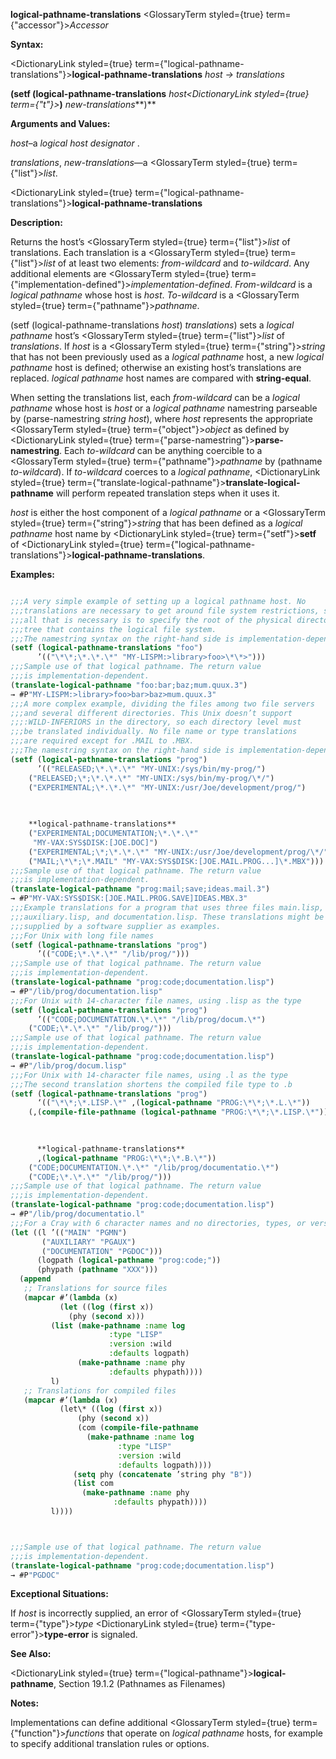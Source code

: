 **logical-pathname-translations** <GlossaryTerm styled={true} term={"accessor"}><i>Accessor</i></GlossaryTerm> 



**Syntax:** 



<DictionaryLink styled={true} term={"logical-pathname-translations"}><b>logical-pathname-translations</b></DictionaryLink> *host → translations* 



**(setf (logical-pathname-translations** *host<DictionaryLink styled={true} term={"t"}><b>*)</b></DictionaryLink> *new-translations***)** 



**Arguments and Values:** 



*host*–a *logical host designator* . 



*translations*, *new-translations*—a <GlossaryTerm styled={true} term={"list"}><i>list</i></GlossaryTerm>. 







 



 



<DictionaryLink styled={true} term={"logical-pathname-translations"}><b>logical-pathname-translations</b></DictionaryLink> 



**Description:** 



Returns the host’s <GlossaryTerm styled={true} term={"list"}><i>list</i></GlossaryTerm> of translations. Each translation is a <GlossaryTerm styled={true} term={"list"}><i>list</i></GlossaryTerm> of at least two elements: *from-wildcard* and *to-wildcard*. Any additional elements are <GlossaryTerm styled={true} term={"implementation-defined"}><i>implementation-defined</i></GlossaryTerm>. *From-wildcard* is a *logical pathname* whose host is *host*. *To-wildcard* is a <GlossaryTerm styled={true} term={"pathname"}><i>pathname</i></GlossaryTerm>. 



(setf (logical-pathname-translations *host*) *translations*) sets a *logical pathname* host’s <GlossaryTerm styled={true} term={"list"}><i>list</i></GlossaryTerm> of *translations*. If *host* is a <GlossaryTerm styled={true} term={"string"}><i>string</i></GlossaryTerm> that has not been previously used as a *logical pathname* host, a new *logical pathname* host is defined; otherwise an existing host’s translations are replaced. *logical pathname* host names are compared with **string-equal**. 



When setting the translations list, each *from-wildcard* can be a *logical pathname* whose host is *host* or a *logical pathname* namestring parseable by (parse-namestring *string host*), where *host* represents the appropriate <GlossaryTerm styled={true} term={"object"}><i>object</i></GlossaryTerm> as defined by <DictionaryLink styled={true} term={"parse-namestring"}><b>parse-namestring</b></DictionaryLink>. Each *to-wildcard* can be anything coercible to a <GlossaryTerm styled={true} term={"pathname"}><i>pathname</i></GlossaryTerm> by (pathname *to-wildcard*). If *to-wildcard* coerces to a *logical pathname*, <DictionaryLink styled={true} term={"translate-logical-pathname"}><b>translate-logical-pathname</b></DictionaryLink> will perform repeated translation steps when it uses it. 



*host* is either the host component of a *logical pathname* or a <GlossaryTerm styled={true} term={"string"}><i>string</i></GlossaryTerm> that has been defined as a *logical pathname* host name by <DictionaryLink styled={true} term={"setf"}><b>setf</b></DictionaryLink> of <DictionaryLink styled={true} term={"logical-pathname-translations"}><b>logical-pathname-translations</b></DictionaryLink>. 



**Examples:**
```lisp

;;;A very simple example of setting up a logical pathname host. No 
;;;translations are necessary to get around file system restrictions, so 
;;;all that is necessary is to specify the root of the physical directory 
;;;tree that contains the logical file system. 
;;;The namestring syntax on the right-hand side is implementation-dependent. 
(setf (logical-pathname-translations "foo") 
      ’(("\*\*;\*.\*.\*" "MY-LISPM:>library>foo>\*\*>"))) 
;;;Sample use of that logical pathname. The return value 
;;;is implementation-dependent. 
(translate-logical-pathname "foo:bar;baz;mum.quux.3") 
→ #P"MY-LISPM:>library>foo>bar>baz>mum.quux.3" 
;;;A more complex example, dividing the files among two file servers 
;;;and several different directories. This Unix doesn’t support 
;;;:WILD-INFERIORS in the directory, so each directory level must 
;;;be translated individually. No file name or type translations 
;;;are required except for .MAIL to .MBX. 
;;;The namestring syntax on the right-hand side is implementation-dependent. 
(setf (logical-pathname-translations "prog") 
      ’(("RELEASED;\*.\*.\*" "MY-UNIX:/sys/bin/my-prog/") 
	("RELEASED;\*;\*.\*.\*" "MY-UNIX:/sys/bin/my-prog/\*/") 
	("EXPERIMENTAL;\*.\*.\*" "MY-UNIX:/usr/Joe/development/prog/") 

	
	
	**logical-pathname-translations** 
	("EXPERIMENTAL;DOCUMENTATION;\*.\*.\*" 
	 "MY-VAX:SYS$DISK:[JOE.DOC]") 
	("EXPERIMENTAL;\*;\*.\*.\*" "MY-UNIX:/usr/Joe/development/prog/\*/") 
	("MAIL;\*\*;\*.MAIL" "MY-VAX:SYS$DISK:[JOE.MAIL.PROG...]\*.MBX"))) 
;;;Sample use of that logical pathname. The return value 
;;;is implementation-dependent. 
(translate-logical-pathname "prog:mail;save;ideas.mail.3") 
→ #P"MY-VAX:SYS$DISK:[JOE.MAIL.PROG.SAVE]IDEAS.MBX.3" 
;;;Example translations for a program that uses three files main.lisp, 
;;;auxiliary.lisp, and documentation.lisp. These translations might be 
;;;supplied by a software supplier as examples. 
;;;For Unix with long file names 
(setf (logical-pathname-translations "prog") 
      ’(("CODE;\*.\*.\*" "/lib/prog/"))) 
;;;Sample use of that logical pathname. The return value 
;;;is implementation-dependent. 
(translate-logical-pathname "prog:code;documentation.lisp") 
→ #P"/lib/prog/documentation.lisp" 
;;;For Unix with 14-character file names, using .lisp as the type 
(setf (logical-pathname-translations "prog") 
      ’(("CODE;DOCUMENTATION.\*.\*" "/lib/prog/docum.\*") 
	("CODE;\*.\*.\*" "/lib/prog/"))) 
;;;Sample use of that logical pathname. The return value 
;;;is implementation-dependent. 
(translate-logical-pathname "prog:code;documentation.lisp") 
→ #P"/lib/prog/docum.lisp" 
;;;For Unix with 14-character file names, using .l as the type 
;;;The second translation shortens the compiled file type to .b 
(setf (logical-pathname-translations "prog") 
      ‘(("\*\*;\*.LISP.\*" ,(logical-pathname "PROG:\*\*;\*.L.\*")) 
	(,(compile-file-pathname (logical-pathname "PROG:\*\*;\*.LISP.\*")) 

	  
	  
	  **logical-pathname-translations** 
	  ,(logical-pathname "PROG:\*\*;\*.B.\*")) 
	("CODE;DOCUMENTATION.\*.\*" "/lib/prog/documentatio.\*") 
	("CODE;\*.\*.\*" "/lib/prog/"))) 
;;;Sample use of that logical pathname. The return value 
;;;is implementation-dependent. 
(translate-logical-pathname "prog:code;documentation.lisp") 
→ #P"/lib/prog/documentatio.l" 
;;;For a Cray with 6 character names and no directories, types, or versions. (setf (logical-pathname-translations "prog") 
(let ((l ’(("MAIN" "PGMN") 
	   ("AUXILIARY" "PGAUX") 
	   ("DOCUMENTATION" "PGDOC"))) 
      (logpath (logical-pathname "prog:code;")) 
      (phypath (pathname "XXX"))) 
  (append 
   ;; Translations for source files 
   (mapcar #’(lambda (x) 
	       (let ((log (first x)) 
		     (phy (second x))) 
		 (list (make-pathname :name log 
				      :type "LISP" 
				      :version :wild 
				      :defaults logpath) 
		       (make-pathname :name phy 
				      :defaults phypath)))) 
	     l) 
   ;; Translations for compiled files 
   (mapcar #’(lambda (x) 
	       (let\* ((log (first x)) 
		       (phy (second x)) 
		       (com (compile-file-pathname 
			     (make-pathname :name log 
					    :type "LISP" 
					    :version :wild 
					    :defaults logpath)))) 
		      (setq phy (concatenate ’string phy "B")) 
		      (list com 
			    (make-pathname :name phy 
					   :defaults phypath)))) 
	     l)))) 



;;;Sample use of that logical pathname. The return value 
;;;is implementation-dependent. 
(translate-logical-pathname "prog:code;documentation.lisp") 
→ #P"PGDOC" 

```
**Exceptional Situations:** 



If *host* is incorrectly supplied, an error of <GlossaryTerm styled={true} term={"type"}><i>type</i></GlossaryTerm> <DictionaryLink styled={true} term={"type-error"}><b>type-error</b></DictionaryLink> is signaled. 



**See Also:** 



<DictionaryLink styled={true} term={"logical-pathname"}><b>logical-pathname</b></DictionaryLink>, Section 19.1.2 (Pathnames as Filenames) 



**Notes:** 



Implementations can define additional <GlossaryTerm styled={true} term={"function"}><i>functions</i></GlossaryTerm> that operate on *logical pathname* hosts, for example to specify additional translation rules or options. 



